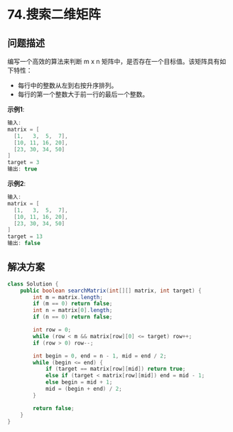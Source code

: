 # 74.搜索二维矩阵

## **问题描述**  

编写一个高效的算法来判断 m x n 矩阵中，是否存在一个目标值。该矩阵具有如下特性：

* 每行中的整数从左到右按升序排列。
* 每行的第一个整数大于前一行的最后一个整数。

**示例1**:  

```java
输入:
matrix = [
  [1,   3,  5,  7],
  [10, 11, 16, 20],
  [23, 30, 34, 50]
]
target = 3
输出: true
```  

**示例2**:  

```java
输入:
matrix = [
  [1,   3,  5,  7],
  [10, 11, 16, 20],
  [23, 30, 34, 50]
]
target = 13
输出: false
```  

## **解决方案**  

```java
class Solution {
    public boolean searchMatrix(int[][] matrix, int target) {
        int m = matrix.length;
        if (m == 0) return false;
        int n = matrix[0].length;
        if (n == 0) return false;

        int row = 0;
        while (row < m && matrix[row][0] <= target) row++;
        if (row > 0) row--;

        int begin = 0, end = n - 1, mid = end / 2;
        while (begin <= end) {
            if (target == matrix[row][mid]) return true;
            else if (target < matrix[row][mid]) end = mid - 1;
            else begin = mid + 1;
            mid = (begin + end) / 2;
        }

        return false;
    }
}
```